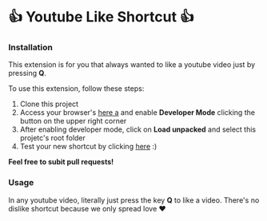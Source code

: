 # 👍 Youtube Like Shortcut 👍 

### Installation

This extension is for you that always wanted to like a youtube video just by pressing **Q**.

To use this extension, follow these steps:
1. Clone this project
2. Access your browser's [here a](chrome://extensions/) and enable **Developer Mode** clicking the button on the upper right corner
4. After enabling developer mode, click on **Load unpacked** and select this projetc's root folder
5. Test your new shortcut by clicking [here](https://www.youtube.com/watch?v=XfR9iY5y94s) :)

**Feel free to subit pull requests!**

### Usage

In any youtube video, literally just press the key **Q** to like a video. There's no dislike shortcut because we only spread love ❤️
